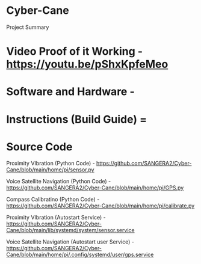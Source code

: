 # Cyber-Cane

Project Summary


Video Proof of it Working - https://youtu.be/pShxKpfeMeo
=========================

Software and Hardware - 
=====================

Instructions (Build Guide) = 
==========================

Source Code
===========

Proximity VIbration (Python Code) - https://github.com/SANGERA2/Cyber-Cane/blob/main/home/pi/sensor.py

Voice Satellite Navigation (Python Code) - https://github.com/SANGERA2/Cyber-Cane/blob/main/home/pi/GPS.py

Compass Calibratino (Python Code) - https://github.com/SANGERA2/Cyber-Cane/blob/main/home/pi/calibrate.py

Proximity VIbration (Autostart Service) - https://github.com/SANGERA2/Cyber-Cane/blob/main/lib/systemd/system/sensor.service

Voice Satellite Navigation (Autostart user Service) - https://github.com/SANGERA2/Cyber-Cane/blob/main/home/pi/.config/systemd/user/gps.service
